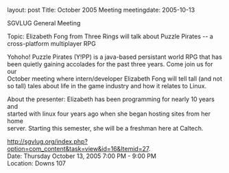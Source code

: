 layout: post
Title: October 2005 Meeting
meetingdate: 2005-10-13

SGVLUG General Meeting                                                         
                                                                             
Topic: Elizabeth Fong from Three Rings will talk about Puzzle Pirates -- a     
cross-platform multiplayer RPG                                                 
                                                                             
Yohoho! Puzzle Pirates (Y!PP) is a java-based persistant world RPG that has    
been quietly gaining accolades for the past three years. Come join us for our  
October meeting where intern/developer Elizabeth Fong will tell tall (and not  
so tall) tales about life in the game industry and how it relates to Linux.    
                                                                             
About the presenter: Elizabeth has been programming for nearly 10 years and    
started with linux four years ago when she began hosting sites from her home   
server. Starting this semester, she will be a freshman here at Caltech.        
                                                                             
http://sgvlug.org/index.php?option=com_content&task=view&id=16&Itemid=27.    
Date: Thursday October 13, 2005 7:00 PM - 9:00 PM                                
Location: Downs 107                                         

